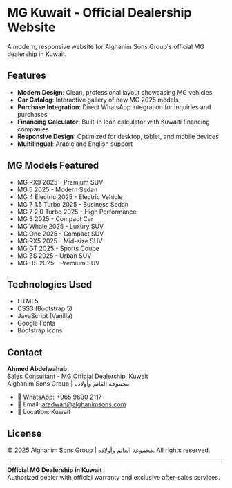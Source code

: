# MG Kuwait - Official Dealership Website

A modern, responsive website for Alghanim Sons Group's official MG dealership in Kuwait.

## Features

- **Modern Design**: Clean, professional layout showcasing MG vehicles
- **Car Catalog**: Interactive gallery of new MG 2025 models
- **Purchase Integration**: Direct WhatsApp integration for inquiries and purchases
- **Financing Calculator**: Built-in loan calculator with Kuwaiti financing companies
- **Responsive Design**: Optimized for desktop, tablet, and mobile devices
- **Multilingual**: Arabic and English support

## MG Models Featured

- MG RX9 2025 - Premium SUV
- MG 5 2025 - Modern Sedan
- MG 4 Electric 2025 - Electric Vehicle
- MG 7 1.5 Turbo 2025 - Business Sedan
- MG 7 2.0 Turbo 2025 - High Performance
- MG 3 2025 - Compact Car
- MG Whale 2025 - Luxury SUV
- MG One 2025 - Compact SUV
- MG RX5 2025 - Mid-size SUV
- MG GT 2025 - Sports Coupe
- MG ZS 2025 - Urban SUV
- MG HS 2025 - Premium SUV

## Technologies Used

- HTML5
- CSS3 (Bootstrap 5)
- JavaScript (Vanilla)
- Google Fonts
- Bootstrap Icons

## Contact

**Ahmed Abdelwahab**  
Sales Consultant - MG Official Dealership, Kuwait  
Alghanim Sons Group | مجموعة الغانم وأولاده

- 📱 WhatsApp: +965 9690 2117
- 📧 Email: aradwan@alghanimsons.com
- 🏢 Location: Kuwait

## License

© 2025 Alghanim Sons Group | مجموعة الغانم وأولاده. All rights reserved.

---

**Official MG Dealership in Kuwait**  
Authorized dealer with official warranty and exclusive after-sales services.